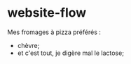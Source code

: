 # website-flow

Mes fromages à pizza préférés :
- chèvre;
- et c'est tout, je digère mal le lactose;